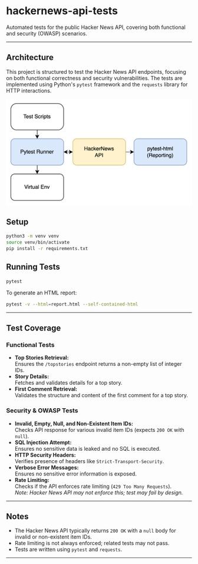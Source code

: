 # hackernews-api-tests

Automated tests for the public Hacker News API, covering both functional and security (OWASP) scenarios.

---

## Architecture

This project is structured to test the Hacker News API endpoints, focusing on both functional correctness and security vulnerabilities. The tests are implemented using Python's `pytest` framework and the `requests` library for HTTP interactions.

![Architecture Diagram](docs/architecture.png)

## Setup

```bash
python3 -m venv venv
source venv/bin/activate
pip install -r requirements.txt
```

## Running Tests

```bash
pytest
```

To generate an HTML report:

```bash
pytest -v --html=report.html --self-contained-html
```

---

## Test Coverage

### Functional Tests

- **Top Stories Retrieval:**  
  Ensures the `/topstories` endpoint returns a non-empty list of integer IDs.
- **Story Details:**  
  Fetches and validates details for a top story.
- **First Comment Retrieval:**  
  Validates the structure and content of the first comment for a top story.

### Security & OWASP Tests

- **Invalid, Empty, Null, and Non-Existent Item IDs:**  
  Checks API response for various invalid item IDs (expects `200 OK` with `null`).
- **SQL Injection Attempt:**  
  Ensures no sensitive data is leaked and no SQL is executed.
- **HTTP Security Headers:**  
  Verifies presence of headers like `Strict-Transport-Security`.
- **Verbose Error Messages:**  
  Ensures no sensitive error information is exposed.
- **Rate Limiting:**  
  Checks if the API enforces rate limiting (`429 Too Many Requests`).  
  _Note: Hacker News API may not enforce this; test may fail by design._

---

## Notes

- The Hacker News API typically returns `200 OK` with a `null` body for invalid or non-existent item IDs.
- Rate limiting is not always enforced; related tests may not pass.
- Tests are written using `pytest` and `requests`.

---